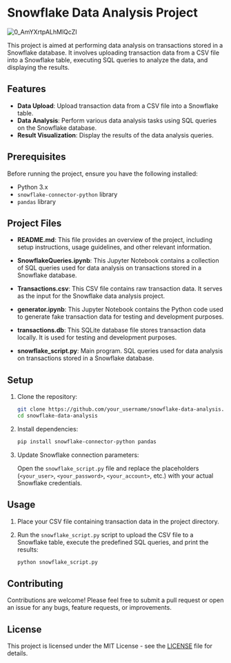 # Snowflake Data Analysis Project
![0_AmYXrtpALhMlQcZI](https://github.com/guzmanwolfrank/Snowflake-Python-SnowflakeSQL/assets/29739578/ba076e85-7870-45e3-bf57-3e826eef933d)

This project is aimed at performing data analysis on transactions stored in a Snowflake database. It involves uploading transaction data from a CSV file into a Snowflake table, executing SQL queries to analyze the data, and displaying the results.

## Features

- **Data Upload**: Upload transaction data from a CSV file into a Snowflake table.
- **Data Analysis**: Perform various data analysis tasks using SQL queries on the Snowflake database.
- **Result Visualization**: Display the results of the data analysis queries.

## Prerequisites

Before running the project, ensure you have the following installed:

- Python 3.x
- `snowflake-connector-python` library
- `pandas` library

## Project Files

- **README.md**: This file provides an overview of the project, including setup instructions, usage guidelines, and other relevant information.

- **SnowflakeQueries.ipynb**: This Jupyter Notebook contains a collection of SQL queries used for data analysis on transactions stored in a Snowflake database.

- **Transactions.csv**: This CSV file contains raw transaction data. It serves as the input for the Snowflake data analysis project.

- **generator.ipynb**: This Jupyter Notebook contains the Python code used to generate fake transaction data for testing and development purposes.

- **transactions.db**: This SQLite database file stores transaction data locally. It is used for testing and development purposes.

- **snowflake_script.py**: Main program. SQL queries used for data analysis on transactions stored in a Snowflake database.

    
## Setup

1. Clone the repository:

    ```bash
    git clone https://github.com/your_username/snowflake-data-analysis.git
    cd snowflake-data-analysis
    ```

2. Install dependencies:

    ```bash
    pip install snowflake-connector-python pandas
    ```

3. Update Snowflake connection parameters:

    Open the `snowflake_script.py` file and replace the placeholders (`<your_user>`, `<your_password>`, `<your_account>`, etc.) with your actual Snowflake credentials.

## Usage

1. Place your CSV file containing transaction data in the project directory.

2. Run the `snowflake_script.py` script to upload the CSV file to a Snowflake table, execute the predefined SQL queries, and print the results:

    ```bash
    python snowflake_script.py
    ```

## Contributing

Contributions are welcome! Please feel free to submit a pull request or open an issue for any bugs, feature requests, or improvements.

## License

This project is licensed under the MIT License - see the [LICENSE](LICENSE) file for details.
